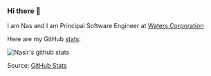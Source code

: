 ### Hi there 👋

I am Nas and I am Principal Software Engineer at [Waters Corporation](https://www.waters.com)

<!--
**NasAmin/NasAmin** is a ✨ _special_ ✨ repository because its `README.md` (this file) appears on your GitHub profile.
- 🔭 I’m currently working on ...
- 🌱 I’m currently learning ...
- 👯 I’m looking to collaborate on ...
- 🤔 I’m looking for help with ...
- 💬 Ask me about ...
- 📫 How to reach me: ...
- 😄 Pronouns: ...
- ⚡ Fun fact: ...
-->

Here are my GitHub [stats](https://github-readme-stats.vercel.app/api?username=NasAmin&show_icons=true&count_private=true&theme=vue):

![Nasir's github stats](https://github-readme-stats.vercel.app/api?username=NasAmin&show_icons=true&count_private=true&theme=vue)

Source: [GitHub Stats](https://github.com/anuraghazra/github-readme-stats)
